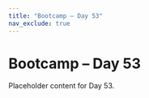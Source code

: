 ```yaml
---
title: "Bootcamp – Day 53"
nav_exclude: true
---
```


# Bootcamp – Day 53

Placeholder content for Day 53.
